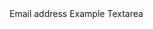 ﻿<BSDiv MarginBottom="Margins.Medium">
    <BSLabel>Email address</BSLabel>
    <BSInput InputType="InputType.Email" placeholder="name@example.com" IsBasic="true"/>
</BSDiv>
<BSDiv MarginBottom="Margins.Medium">
    <BSLabel>Example Textarea</BSLabel>
    <BSInput InputType="InputType.TextArea" IsBasic="true"/>
</BSDiv>